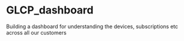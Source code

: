 # GLCP_dashboard

Building a dashboard for understanding the devices, subscriptions etc across all our customers
